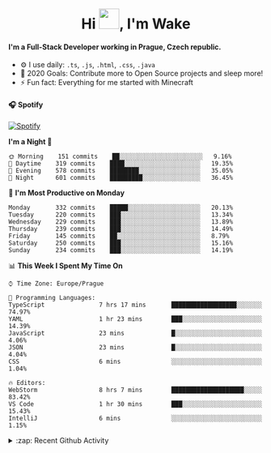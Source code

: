<h1 align="center">Hi <img src="https://raw.githubusercontent.com/MrWakeCZ/MrWakeCZ/master/Hi.gif" width="40px" />, I'm Wake</h1>

#### I'm a Full-Stack Developer working in Prague, Czech republic.
- ⚙️ I use daily: `.ts`, `.js`, `.html`, `.css`, `.java`
- 🥅 2020 Goals: Contribute more to Open Source projects and sleep more!
- ⚡ Fun fact: Everything for me started with Minecraft

#### 🎧 Spotify
[![Spotify](https://novatorem-delta-eight.vercel.app/api/spotify)](https://open.spotify.com/user/wakeecz)

<!--START_SECTION:waka-->
**I'm a Night 🦉** 

```text
🌞 Morning    151 commits    ██░░░░░░░░░░░░░░░░░░░░░░░   9.16% 
🌆 Daytime    319 commits    ████░░░░░░░░░░░░░░░░░░░░░   19.35% 
🌃 Evening    578 commits    ████████░░░░░░░░░░░░░░░░░   35.05% 
🌙 Night      601 commits    █████████░░░░░░░░░░░░░░░░   36.45%

```
📅 **I'm Most Productive on Monday** 

```text
Monday       332 commits    █████░░░░░░░░░░░░░░░░░░░░   20.13% 
Tuesday      220 commits    ███░░░░░░░░░░░░░░░░░░░░░░   13.34% 
Wednesday    229 commits    ███░░░░░░░░░░░░░░░░░░░░░░   13.89% 
Thursday     239 commits    ███░░░░░░░░░░░░░░░░░░░░░░   14.49% 
Friday       145 commits    ██░░░░░░░░░░░░░░░░░░░░░░░   8.79% 
Saturday     250 commits    ███░░░░░░░░░░░░░░░░░░░░░░   15.16% 
Sunday       234 commits    ███░░░░░░░░░░░░░░░░░░░░░░   14.19%

```


📊 **This Week I Spent My Time On** 

```text
⌚︎ Time Zone: Europe/Prague

💬 Programming Languages: 
TypeScript               7 hrs 17 mins       ██████████████████░░░░░░░   74.97% 
YAML                     1 hr 23 mins        ███░░░░░░░░░░░░░░░░░░░░░░   14.39% 
JavaScript               23 mins             █░░░░░░░░░░░░░░░░░░░░░░░░   4.06% 
JSON                     23 mins             █░░░░░░░░░░░░░░░░░░░░░░░░   4.04% 
CSS                      6 mins              ░░░░░░░░░░░░░░░░░░░░░░░░░   1.04%

🔥 Editors: 
WebStorm                 8 hrs 7 mins        ████████████████████░░░░░   83.42% 
VS Code                  1 hr 30 mins        ███░░░░░░░░░░░░░░░░░░░░░░   15.43% 
IntelliJ                 6 mins              ░░░░░░░░░░░░░░░░░░░░░░░░░   1.15%

```


<!--END_SECTION:waka-->

<details>
  <summary>:zap: Recent Github Activity</summary>

<!--START_SECTION:activity-->
1. ❗️ Opened issue [#574](https://github.com/Zrips/Residence/issues/574) in [Zrips/Residence](https://github.com/Zrips/Residence)
2. 🎉 Merged PR [#12](https://github.com/craftmania-cz/craftmanager/pull/12) in [craftmania-cz/craftmanager](https://github.com/craftmania-cz/craftmanager)
3. 🗣 Commented on [#12](https://github.com/craftmania-cz/craftmanager/issues/12) in [craftmania-cz/craftmanager](https://github.com/craftmania-cz/craftmanager)
4. 🎉 Merged PR [#10](https://github.com/craftmania-cz/craftmanager/pull/10) in [craftmania-cz/craftmanager](https://github.com/craftmania-cz/craftmanager)
5. 🎉 Merged PR [#11](https://github.com/craftmania-cz/craftmanager/pull/11) in [craftmania-cz/craftmanager](https://github.com/craftmania-cz/craftmanager)
<!--END_SECTION:activity-->

</details>
